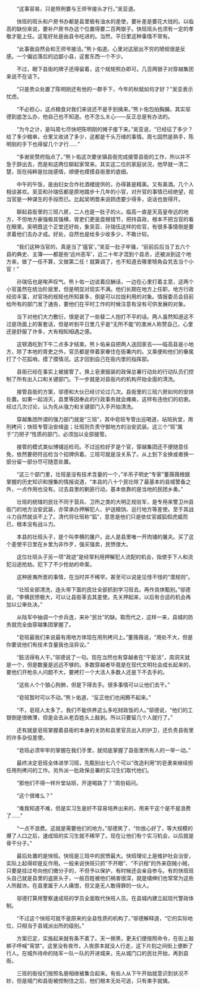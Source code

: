 　　“这事容易，只是照例要与王师爷接头才行。”吴亚道。

　　快班的班头和户房书办都是县里极有油水的差使，要补差是要花大钱的。以临高的缺份来说，要补户房书办这个位置得要二百两银子。快班班头也须有一定的孝敬才能上任。这笔好处是由县令吃进的。当然，平日里这种事情不常有。

　　“此事我自然会和王师爷接洽。”熊卜佑道。心里对这层出不穷的陋规很是反感。一个偏远落后的边鄙小县，这套东西一个不少。

　　不过，眼下县衙的牌子还得留着，这个规矩照办即可。几百两银子对穿越集团来说不在话下。

　　“只是贵众处置了陈明刚还有他的一群手下，今年的秋赋如何才好？”吴亚表示忧虑。

　　“不必担心，这点粮食对我们来说还不是手到擒来。”熊卜佑包拍胸脯，其实邬德到底怎么办，他自己也不知道。也不怎么关心——反正总是有办法的。

　　“为今之计，是叫周七尽快吧陈明刚的摊子接下来。”吴亚说，“已经征了多少？给了多少粮串，仓里又收进了多少，这都是千头万绪的事情。周七固然是熟手，陈明刚的手下也得留几个才行……”

　　“多谢吴赞府指点了。”熊卜佑这次要坐镇县衙完成接管县衙的工作，所以并不急于辞出去，而是和这两位聊起家常来。其实这二位的家庭状况，他早就一清二楚，现在纯粹是拉拢感情，顺便也摸摸县衙里的底细。

　　中午的午饭，是由妇女合作社酒楼提供的，办得甚是精美。又有美酒。几个人相谈甚欢。吴亚和孙瑞伍都是原地踏步十几年的小官，对升官的事情已经绝望，视当官是一种谋生的手段而已。比起吴明晋来说顾虑要少得多，说话也放得开。

　　聊起县衙里的三班六房，二人也是一肚子的火。临高一直是天高皇帝远的地方，不但地方豪强极其强横，胥吏们更是盘根错节，把持县政，根本不把当官的看在眼里。吴明晋这个正堂还好些，象吴亚、孙瑞伍这样的佐官，有很多事情倒是要求着他们去办才成。好处，自然也是给多少收多少，不敢计较。

　　“我们这种当官的，真是当了‘瘟官’。”吴亚一肚子牢骚，“前前后后当了五六个县的典史、主簿——都是些‘远州恶军’，近二十年才混到个县丞，还被派到这个地方来，做了一任不算，又做第二任！就算调了，也不知道去哪里犄角旮旯去当个小官！”

　　孙瑞伍也是唉声叹气。熊卜佑一边说着应酬话，一边在心里打着主意，这两个小官虽然在统治阶层里，但是明显对现实不满。他们长期在地方上任职，地方行政经验丰富，对官场的规矩也所知甚多，倒是可以拉拢利用的对象。情报委员会目前给所有的部门发了通告，要他们在平时工作的时候注意有没有可供发展的对象。

　　当下对他们大力敷衍，很是说了一些替二人抱打不平的话。两人虽然知道这不过是场面上的客套话，但是听到平日里几乎是“无所不能”的澳洲人称赞自己，心里还是舒服了许多，大有相知相遇之感。

　　这顿酒吃到下午二点多才结束。熊卜佑亲自把两人送回家去——临高县是小地方，除了本地的胥吏之外，官员都是带着家眷住在衙署内的。又乘便和他们的眷属打了个花狐哨，摸了摸情况。这才回到自己在衙内里的指挥部。

　　县衙已经在事实上被接管了。换上皂隶服装的政保总署行动处的行动队员们控制了所有出入口和关键部门。下一步就是对县衙内的机构开始全面的清洗。

　　接管县衙的方案，邬德和大伙已经讨论过几次。县衙里的三班六房如何的安排处置。如果一起消灭，县里等因奉此的行政事务就会瘫痪，这样有违他们的初衷。经过几次讨论，认为先从强力和关键部门入手开始清洗。

　　穿越集团所谓的强力部门就是“三班”，其中皂班专管出巡喝道，站班执堂，用刑拷问；快班专管治安缉盗；壮班则负责守御地方的治安武装。这三个“班”属于“刀把子”性质的部门，必须加以全部接管。

　　接管的模式类似博铺巡检司。不过巡检好歹是个官，穿越集团还不便随意任免，依然要把符巡检当个招牌供着。三班可就是没关系了。从上到下全换或者换一部分留一部分尽可随意处置。

　　“这三个部门里，壮班是没有技术含量的一个，”半吊子明史“专家”董薇薇根据掌握的历史知识和搜集的情报说道，“本县的八十个民壮除了最基本的县城警备之外，一点作用也没有。过去县里的剿匪行动，基本依靠的是当地的民团乡勇。”

　　壮班的统辖的民壮不同于营兵、卫所之类的大明正规驻军，是专用来警卫州县衙门的地方治安武装，亦常承办押解犯人、护送粮饷、巡行地方等差使。至于其战斗力自然就谈不上了。清代将壮班称“狐”，意思是他们只是依仗官威狐假虎威而已，根本没有战斗力。

　　本县的壮班头子，是个叫李横的屠户。此人是县里唯一开肉铺的屠夫。买了这个差使平日里在乡里为非作歹，强买强卖，民愤很大。

　　这位壮班头子另一项“政迹”是经常利用押解犯人流配的机会，指使手下人和流犯沿途抢劫。犯下了不少抢劫的命案。

　　这种匪夷所思的事情，在当时并不稀罕。甚至可以说是见怪不怪的“潜规则”。

　　“壮班全部清洗，连头带下面的民壮全部抓到学习班去。再作具体甄别。”邬德说，“李横民愤极大，可以让县衙革去其差使。先关押起来，以后有合适的机会再加以公审处决。”

　　从陆军中抽调一个步兵连，来补“民壮”的缺。取而代之，这样一来，县城的防务就完全由穿越集团掌握了。

　　“皂班最我们来说最有用地方体现在用刑拷问上。”董薇薇说，“用处不大，但是你要说他们有技术含量我也没异议。”

　　“脏活得有人干。”邬德说了一句。现在当然也有穿越者在“干脏活”，周洞天就是一个，但是数量是远远不够的。多数穿越者毕竟是在现代文明社会成长起来的，要他们开枪杀人问题不大，要拷打一个大活人多数人还是下不去手的。

　　“这些人个个狼心狗肺，但是下得去手。很多事情可以让他们去干。”

　　“皂班暂时可以不动。”熊卜佑道，“反正他们也闹腾不起来。”

　　“不，皂班人太多了。我们不能供养这么多吃财政饭的人。”邬德说，“他们的工银倒是很微薄，但是会去从老百姓头上敲剥。所以只要留几个人就行了。”

　　还有就是皂班掌握着县衙的本身的关防和县里官员出入的护卫，还负责县衙里的许多杂役差使。

　　“皂班必须牢牢的掌握在我们手里，就彻底掌握了县衙里所有人的一举一动。”

　　最终决定皂班全体进学习班，先甄别出七八个可以“改造利用”的皂隶来继续担任用刑拷问的工作。另外派一批政保总署的实习生们取代他们。

　　“那他们不得一样升堂站班，开道喝路了？”周伯韬问。

　　“这个很难么？”

　　“难我知道不难，但是实习生是好不容易培养出来的，用来干这个是不是浪费了……”

　　“一点不浪费。这就是需要他们的地方。”邬德笑了，“你放心好了，等大规模的爆了人口之后，速成班的实习生就不稀罕了。现在让他们有个实习机会，以后就是骨干分子。”

　　最后处置的是快班。快班是三班中的民愤最大。快班理论上是维护社会治安，实际上起得却是反作用。一般来说快班只抓“不开眼”、“不识相”的外来窃贼小贼，只要是挂过号向他们缴分子的，不但予以保护，有时候还会亲自参与。有的快班班头自己就是县里的盗匪头子，一般百姓被他们祸害很深，就是缙绅们也常常为这些人所敲诈。在县里属于人人痛恨，但又是无人敢得罪的一伙人。

　　邬德打算用警察速成班的学员全面取代快班人员。在县城内建立起现代警政体制。

　　“不过这个快班可就不是原来的全县性质的机构了。”邬德解释道，“它的实际地位，只相当于县城派出所的级别。”

　　方案已定，实施起来就有条不紊了。天一擦黑，更夫们便按照命令，在街上敲梆子呼喊“宵禁”。这里没有夜市，入夜原本就没人行走，这下片刻之间街上便断了行人。在城外待命的陆军一队一队的开进城来，先从城门口的民壮开始，再到县衙。

　　三班的衙役们按照名册相继被集合起来。有些人从下午开始就意识到状况不妙，但是城门和县衙被控制住之后，他们根本无处可逃，只有束手就擒。
